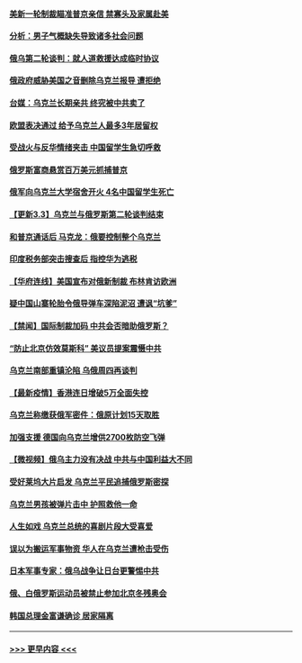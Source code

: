 #### [美新一轮制裁瞄准普京亲信 禁寡头及家属赴美](../pages/prog202/a103363608.md?t=03040650) 
#### [分析：男子气概缺失导致诸多社会问题](../pages/prog202/a103363651.md?t=03040650) 
#### [俄乌第二轮谈判：就人道救援达成临时协议](../pages/prog202/a103363643.md?t=03040650) 
#### [俄政府威胁美国之音删除乌克兰报导 遭拒绝](../pages/prog202/a103363618.md?t=03040650) 
#### [台媒：乌克兰长期亲共 终究被中共卖了](../pages/prog202/a103363609.md?t=03040650) 
#### [欧盟表决通过 给予乌克兰人最多3年居留权](../pages/prog202/a103363576.md?t=03040650) 
#### [受战火与反华情绪夹击 中国留学生急切呼救](../pages/prog202/a103363450.md?t=03040650) 
#### [俄罗斯富商悬赏百万美元抓捕普京](../pages/prog202/a103363593.md?t=03040650) 
#### [俄军向乌克兰大学宿舍开火 4名中国留学生死亡](../pages/prog202/a103363554.md?t=03040650) 
#### [【更新3.3】乌克兰与俄罗斯第二轮谈判结束](../pages/prog202/a103363166.md?t=03040650) 
#### [和普京通话后 马克龙：俄要控制整个乌克兰](../pages/prog202/a103363571.md?t=03040650) 
#### [印度税务部突击搜查后 指控华为逃税](../pages/prog202/a103363422.md?t=03040650) 
#### [【华府连线】美国宣布对俄新制裁 布林肯访欧洲](../pages/prog202/a103363546.md?t=03040650) 
#### [疑中国山寨轮胎令俄导弹车深陷泥沼 遭讽“坑爹”](../pages/prog202/a103363509.md?t=03040650) 
#### [【禁闻】国际制裁加码 中共会否暗助俄罗斯？](../pages/prog202/a103363434.md?t=03040650) 
#### [“防止北京仿效莫斯科” 美议员提案震慑中共](../pages/prog202/a103363482.md?t=03040650) 
#### [乌克兰南部重镇沦陷 乌俄周四再谈判](../pages/prog202/a103363451.md?t=03040650) 
#### [【最新疫情】香港连日增破5万全面失控](../pages/prog202/a103363448.md?t=03040650) 
#### [乌克兰称缴获俄军密件：俄原计划15天取胜](../pages/prog202/a103363392.md?t=03040650) 
#### [加强支援 德国向乌克兰增供2700枚防空飞弹](../pages/prog202/a103363347.md?t=03040650) 
#### [【微视频】俄乌主力没有决战 中共与中国利益大不同](../pages/prog202/a103363351.md?t=03040650) 
#### [受好莱坞大片启发 乌克兰平民追捕俄罗斯密探](../pages/prog202/a103363213.md?t=03040650) 
#### [乌克兰男孩被弹片击中 护照救他一命](../pages/prog202/a103363205.md?t=03040650) 
#### [人生如戏 乌克兰总统的喜剧片段大受喜爱](../pages/prog202/a103363196.md?t=03040650) 
#### [误以为搬运军事物资 华人在乌克兰遭枪击受伤](../pages/prog202/a103363191.md?t=03040650) 
#### [日本军事专家：俄乌战争让日台更警惕中共](../pages/prog202/a103363185.md?t=03040650) 
#### [俄、白俄罗斯运动员被禁止参加北京冬残奥会](../pages/prog202/a103363147.md?t=03040650) 
#### [韩国总理金富谦确诊 居家隔离](../pages/prog202/a103363106.md?t=03040650) 

----
#### [ >>> 更早内容 <<< ](../indexes/prog202-earlier.md)
